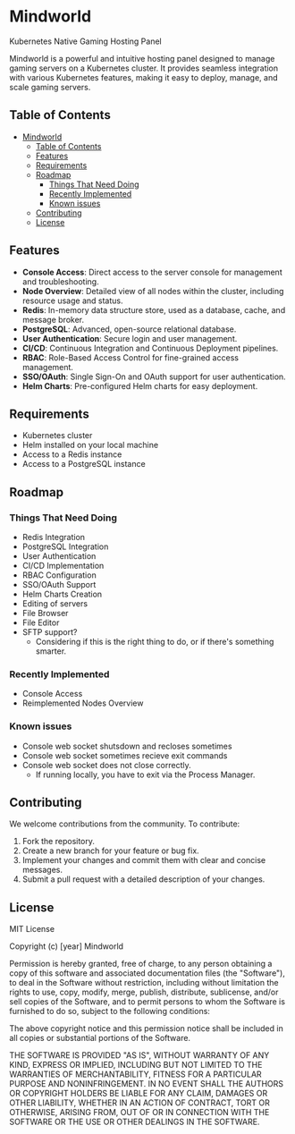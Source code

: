 # Mindworld

Kubernetes Native Gaming Hosting Panel

Mindworld is a powerful and intuitive hosting panel designed to manage gaming servers on a Kubernetes cluster. It provides seamless integration with various Kubernetes features, making it easy to deploy, manage, and scale gaming servers.

## Table of Contents

- [Mindworld](#mindworld)
  - [Table of Contents](#table-of-contents)
  - [Features](#features)
  - [Requirements](#requirements)
  - [Roadmap](#roadmap)
    - [Things That Need Doing](#things-that-need-doing)
    - [Recently Implemented](#recently-implemented)
    - [Known issues](#known-issues)
  - [Contributing](#contributing)
  - [License](#license)

## Features

- **Console Access**: Direct access to the server console for management and troubleshooting.
- **Node Overview**: Detailed view of all nodes within the cluster, including resource usage and status.
- **Redis**: In-memory data structure store, used as a database, cache, and message broker.
- **PostgreSQL**: Advanced, open-source relational database.
- **User Authentication**: Secure login and user management.
- **CI/CD**: Continuous Integration and Continuous Deployment pipelines.
- **RBAC**: Role-Based Access Control for fine-grained access management.
- **SSO/OAuth**: Single Sign-On and OAuth support for user authentication.
- **Helm Charts**: Pre-configured Helm charts for easy deployment.

## Requirements

- Kubernetes cluster
- Helm installed on your local machine
- Access to a Redis instance
- Access to a PostgreSQL instance

## Roadmap

### Things That Need Doing

- Redis Integration
- PostgreSQL Integration
- User Authentication
- CI/CD Implementation
- RBAC Configuration
- SSO/OAuth Support
- Helm Charts Creation
- Editing of servers
- File Browser
- File Editor
- SFTP support?
  - Considering if this is the right thing to do, or if there's something smarter.

### Recently Implemented

- Console Access
- Reimplemented Nodes Overview


### Known issues
- Console web socket shutsdown and recloses sometimes
- Console web socket sometimes recieve exit commands
- Console web socket does not close correctly.
  - If running locally, you have to exit via the Process Manager.

## Contributing

We welcome contributions from the community. To contribute:

1. Fork the repository.
2. Create a new branch for your feature or bug fix.
3. Implement your changes and commit them with clear and concise messages.
4. Submit a pull request with a detailed description of your changes.

## License

MIT License

Copyright (c) [year] Mindworld

Permission is hereby granted, free of charge, to any person obtaining a copy
of this software and associated documentation files (the "Software"), to deal
in the Software without restriction, including without limitation the rights
to use, copy, modify, merge, publish, distribute, sublicense, and/or sell
copies of the Software, and to permit persons to whom the Software is
furnished to do so, subject to the following conditions:

The above copyright notice and this permission notice shall be included in all
copies or substantial portions of the Software.

THE SOFTWARE IS PROVIDED "AS IS", WITHOUT WARRANTY OF ANY KIND, EXPRESS OR
IMPLIED, INCLUDING BUT NOT LIMITED TO THE WARRANTIES OF MERCHANTABILITY,
FITNESS FOR A PARTICULAR PURPOSE AND NONINFRINGEMENT. IN NO EVENT SHALL THE
AUTHORS OR COPYRIGHT HOLDERS BE LIABLE FOR ANY CLAIM, DAMAGES OR OTHER
LIABILITY, WHETHER IN AN ACTION OF CONTRACT, TORT OR OTHERWISE, ARISING FROM,
OUT OF OR IN CONNECTION WITH THE SOFTWARE OR THE USE OR OTHER DEALINGS IN THE
SOFTWARE.

